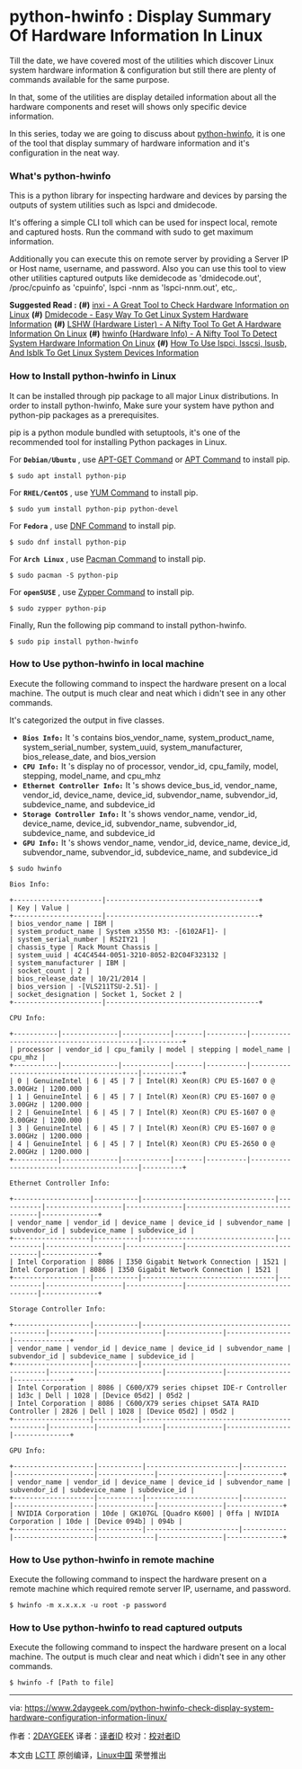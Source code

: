 python-hwinfo : Display Summary Of Hardware Information In Linux
======
Till the date, we have covered most of the utilities which discover Linux system hardware information & configuration but still there are plenty of commands available for the same purpose.

In that, some of the utilities are display detailed information about all the hardware components and reset will shows only specific device information.

In this series, today we are going to discuss about [python-hwinfo][1], it is one of the tool that display summary of hardware information and it's configuration in the neat way.

### What's python-hwinfo

This is a python library for inspecting hardware and devices by parsing the outputs of system utilities such as lspci and dmidecode.

It's offering a simple CLI toll which can be used for inspect local, remote and captured hosts. Run the command with sudo to get maximum information.

Additionally you can execute this on remote server by providing a Server IP or Host name, username, and password. Also you can use this tool to view other utilities captured outputs like demidecode as 'dmidecode.out', /proc/cpuinfo as 'cpuinfo', lspci -nnm as 'lspci-nnm.out', etc,.

**Suggested Read :**
**(#)** [inxi - A Great Tool to Check Hardware Information on Linux][2]
**(#)** [Dmidecode - Easy Way To Get Linux System Hardware Information][3]
**(#)** [LSHW (Hardware Lister) - A Nifty Tool To Get A Hardware Information On Linux][4]
**(#)** [hwinfo (Hardware Info) - A Nifty Tool To Detect System Hardware Information On Linux][5]
**(#)** [How To Use lspci, lsscsi, lsusb, And lsblk To Get Linux System Devices Information][6]

### How to Install python-hwinfo in Linux

It can be installed through pip package to all major Linux distributions. In order to install python-hwinfo, Make sure your system have python and python-pip packages as a prerequisites.

pip is a python module bundled with setuptools, it's one of the recommended tool for installing Python packages in Linux.

For **`Debian/Ubuntu`** , use [APT-GET Command][7] or [APT Command][8] to install pip.
```
$ sudo apt install python-pip

```

For **`RHEL/CentOS`** , use [YUM Command][9] to install pip.
```
$ sudo yum install python-pip python-devel

```

For **`Fedora`** , use [DNF Command][10] to install pip.
```
$ sudo dnf install python-pip

```

For **`Arch Linux`** , use [Pacman Command][11] to install pip.
```
$ sudo pacman -S python-pip

```

For **`openSUSE`** , use [Zypper Command][12] to install pip.
```
$ sudo zypper python-pip

```

Finally, Run the following pip command to install python-hwinfo.
```
$ sudo pip install python-hwinfo

```

### How to Use python-hwinfo in local machine

Execute the following command to inspect the hardware present on a local machine. The output is much clear and neat which i didn't see in any other commands.

It's categorized the output in five classes.

  * **`Bios Info:`** It 's contains bios_vendor_name, system_product_name, system_serial_number, system_uuid, system_manufacturer, bios_release_date, and bios_version
  * **`CPU Info:`** It 's display no of processor, vendor_id, cpu_family, model, stepping, model_name, and cpu_mhz
  * **`Ethernet Controller Info:`** It 's shows device_bus_id, vendor_name, vendor_id, device_name, device_id, subvendor_name, subvendor_id, subdevice_name, and subdevice_id
  * **`Storage Controller Info:`** It 's shows vendor_name, vendor_id, device_name, device_id, subvendor_name, subvendor_id, subdevice_name, and subdevice_id
  * **`GPU Info:`** It 's shows vendor_name, vendor_id, device_name, device_id, subvendor_name, subvendor_id, subdevice_name, and subdevice_id


```
$ sudo hwinfo

Bios Info:

+----------------------|--------------------------------------+
| Key | Value |
+----------------------|--------------------------------------+
| bios_vendor_name | IBM |
| system_product_name | System x3550 M3: -[6102AF1]- |
| system_serial_number | RS2IY21 |
| chassis_type | Rack Mount Chassis |
| system_uuid | 4C4C4544-0051-3210-8052-B2C04F323132 |
| system_manufacturer | IBM |
| socket_count | 2 |
| bios_release_date | 10/21/2014 |
| bios_version | -[VLS211TSU-2.51]- |
| socket_designation | Socket 1, Socket 2 |
+----------------------|--------------------------------------+

CPU Info:

+-----------|--------------|------------|-------|----------|------------------------------------------|----------+
| processor | vendor_id | cpu_family | model | stepping | model_name | cpu_mhz |
+-----------|--------------|------------|-------|----------|------------------------------------------|----------+
| 0 | GenuineIntel | 6 | 45 | 7 | Intel(R) Xeon(R) CPU E5-1607 0 @ 3.00GHz | 1200.000 |
| 1 | GenuineIntel | 6 | 45 | 7 | Intel(R) Xeon(R) CPU E5-1607 0 @ 3.00GHz | 1200.000 |
| 2 | GenuineIntel | 6 | 45 | 7 | Intel(R) Xeon(R) CPU E5-1607 0 @ 3.00GHz | 1200.000 |
| 3 | GenuineIntel | 6 | 45 | 7 | Intel(R) Xeon(R) CPU E5-1607 0 @ 3.00GHz | 1200.000 |
| 4 | GenuineIntel | 6 | 45 | 7 | Intel(R) Xeon(R) CPU E5-2650 0 @ 2.00GHz | 1200.000 |
+-----------|--------------|------------|-------|----------|------------------------------------------|----------+

Ethernet Controller Info:

+-------------------|-----------|---------------------------------|-----------|-------------------|--------------|---------------------------------|--------------+
| vendor_name | vendor_id | device_name | device_id | subvendor_name | subvendor_id | subdevice_name | subdevice_id |
+-------------------|-----------|---------------------------------|-----------|-------------------|--------------|---------------------------------|--------------+
| Intel Corporation | 8086 | I350 Gigabit Network Connection | 1521 | Intel Corporation | 8086 | I350 Gigabit Network Connection | 1521 |
+-------------------|-----------|---------------------------------|-----------|-------------------|--------------|---------------------------------|--------------+

Storage Controller Info:

+-------------------|-----------|----------------------------------------------|-----------|----------------|--------------|----------------|--------------+
| vendor_name | vendor_id | device_name | device_id | subvendor_name | subvendor_id | subdevice_name | subdevice_id |
+-------------------|-----------|----------------------------------------------|-----------|----------------|--------------|----------------|--------------+
| Intel Corporation | 8086 | C600/X79 series chipset IDE-r Controller | 1d3c | Dell | 1028 | [Device 05d2] | 05d2 |
| Intel Corporation | 8086 | C600/X79 series chipset SATA RAID Controller | 2826 | Dell | 1028 | [Device 05d2] | 05d2 |
+-------------------|-----------|----------------------------------------------|-----------|----------------|--------------|----------------|--------------+

GPU Info:

+--------------------|-----------|-----------------------|-----------|--------------------|--------------|----------------|--------------+
| vendor_name | vendor_id | device_name | device_id | subvendor_name | subvendor_id | subdevice_name | subdevice_id |
+--------------------|-----------|-----------------------|-----------|--------------------|--------------|----------------|--------------+
| NVIDIA Corporation | 10de | GK107GL [Quadro K600] | 0ffa | NVIDIA Corporation | 10de | [Device 094b] | 094b |
+--------------------|-----------|-----------------------|-----------|--------------------|--------------|----------------|--------------+

```

### How to Use python-hwinfo in remote machine

Execute the following command to inspect the hardware present on a remote machine which required remote server IP, username, and password.
```
$ hwinfo -m x.x.x.x -u root -p password

```

### How to Use python-hwinfo to read captured outputs

Execute the following command to inspect the hardware present on a local machine. The output is much clear and neat which i didn't see in any other commands.
```
$ hwinfo -f [Path to file]

```

--------------------------------------------------------------------------------

via: https://www.2daygeek.com/python-hwinfo-check-display-system-hardware-configuration-information-linux/

作者：[2DAYGEEK][a]
译者：[译者ID](https://github.com/译者ID)
校对：[校对者ID](https://github.com/校对者ID)

本文由 [LCTT](https://github.com/LCTT/TranslateProject) 原创编译，[Linux中国](https://linux.cn/) 荣誉推出

[a]:https://www.2daygeek.com/author/2daygeek/
[1]:https://github.com/rdobson/python-hwinfo
[2]:https://www.2daygeek.com/inxi-system-hardware-information-on-linux/
[3]:https://www.2daygeek.com/dmidecode-get-print-display-check-linux-system-hardware-information/
[4]:https://www.2daygeek.com/lshw-find-check-system-hardware-information-details-linux/
[5]:https://www.2daygeek.com/hwinfo-check-display-detect-system-hardware-information-linux/
[6]:https://www.2daygeek.com/check-system-hardware-devices-bus-information-lspci-lsscsi-lsusb-lsblk-linux/
[7]:https://www.2daygeek.com/apt-get-apt-cache-command-examples-manage-packages-debian-ubuntu-systems/
[8]:https://www.2daygeek.com/apt-command-examples-manage-packages-debian-ubuntu-systems/
[9]:https://www.2daygeek.com/yum-command-examples-manage-packages-rhel-centos-systems/
[10]:https://www.2daygeek.com/dnf-command-examples-manage-packages-fedora-system/
[11]:https://www.2daygeek.com/pacman-command-examples-manage-packages-arch-linux-system/
[12]:https://www.2daygeek.com/zypper-command-examples-manage-packages-opensuse-system/
